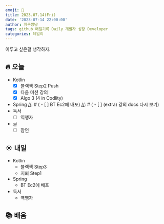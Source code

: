 ```yaml
---
emoji: 🌱
title: 2023.07.14(Fri)
date: '2023-07-14 22:00:00'
author: 지구깜냥
tags: github 매일기록 Daily 개발자 성장 Developer
categories: 데일리
---
```

[//]: # (## 💻 개발)

이루고 싶은걸 생각하자.

## 🔥 오늘
- Kotlin
  - [x] 블랙잭 Step2 Push
  - [x] 다음 미션 강의
  - [x] Algo 3 (4 in Codlity)
- Spring
 [//]: # (  - [ ] BT Ec2에 배포)
 [//]: # (  - [ ] &#40;extra&#41; 강의 docs 다시 보기)
- 독서
  - [ ] 역행자
- 글
  - [ ] 잠언

## ☀️ 내일
- Kotlin
  - 블랙잭 Step3 
  - 지뢰 Step1
- Spring
  - BT Ec2에 배포
- 독서
  - 역행자

## 📚 배움 
